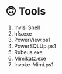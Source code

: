 # 🙃 Tools

1. Invisi Shell
2. hfs.exe
3. PowerView.ps1
4. PowerSQLUp.ps1
5. Rubeus.exe
6. Mimikatz.exe
7. Invoke-Mimi.ps1
